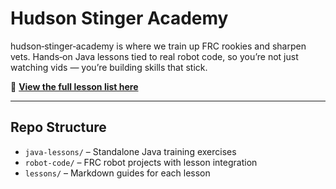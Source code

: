 # Hudson Stinger Academy

hudson‑stinger‑academy is where we train up FRC rookies and sharpen vets. Hands‑on Java lessons tied to real robot code, so you’re not just watching vids — you’re building skills that stick.

📖 **[View the full lesson list here](lessons/LESSONS.md)**

---

## Repo Structure
- `java-lessons/` – Standalone Java training exercises
- `robot-code/` – FRC robot projects with lesson integration
- `lessons/` – Markdown guides for each lesson
